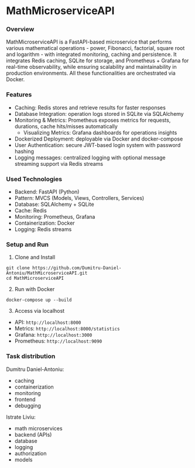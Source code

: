 # MathMicroserviceAPI

### Overview

MathMicroserviceAPI is a FastAPI-based microservice that performs various mathematical operations - power, Fibonacci, factorial, square root and logarithm - 
with integrated monitoring, caching and persistence. It integrates Redis caching, SQLite for storage, and Prometheus + Grafana for real-time observability, 
while ensuring scalability and maintainability in production environments. All these functionalities are orchestrated via Docker.

### Features
- Caching: Redis stores and retrieve results for faster responses
- Database Integration: operation logs stored in SQLite via SQLAlchemy
- Monitoring & Metrics: Prometheus exposes metrics for requests, durations, cache hits/misses automatically
    - Visualizing Metrics: Grafana dashboards for operations insights
- Dockerized Deployment: deployable via Docker and docker-compose
- User Authentication: secure JWT-based login system with password hashing
- Logging messages: centralized logging with optional message streaming support via Redis streams

### Used Technologies
- Backend: FastAPI (Python)
- Pattern: MVCS (Models, Views, Controllers, Services)
- Database: SQLAlchemy + SQLite
- Cache: Redis
- Monitoring: Prometheus, Grafana
- Containerization: Docker
- Logging: Redis streams

### Setup and Run
1. Clone and Install
```
git clone https://github.com/Dumitru-Daniel-Antoniu/MathMicroserviceAPI.git
cd MathMicroserviceAPI
```

2. Run with Docker
```
docker-compose up --build
```

3. Access via localhost
- API: `http://localhost:8000`
- Metrics: `http://localhost:8000/statistics`
- Grafana: `http://localhost:3000` 
- Prometheus: `http://localhost:9090`

### Task distribution
Dumitru Daniel-Antoniu:
- caching
- containerization
- monitoring
- frontend
- debugging

Istrate Liviu:
- math microservices
- backend (APIs)
- database
- logging
- authorization
- models